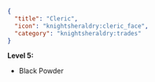 ```json
{
  "title": "Cleric",
  "icon": "knightsheraldry:cleric_face",
  "category": "knightsheraldry:trades"
}
```
__**Level 5:**__
- Black Powder